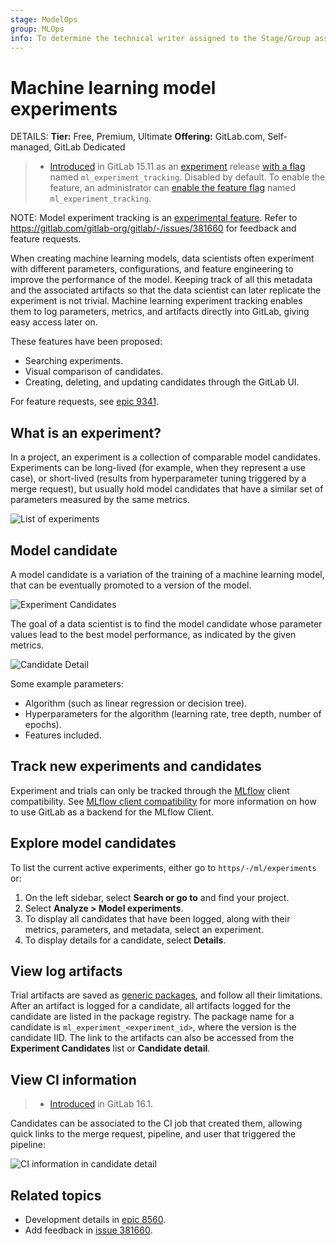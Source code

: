 ```yaml
---
stage: ModelOps
group: MLOps
info: To determine the technical writer assigned to the Stage/Group associated with this page, see https://handbook.gitlab.com/handbook/product/ux/technical-writing/#assignments
---
```


# Machine learning model experiments

DETAILS:
**Tier:** Free, Premium, Ultimate
**Offering:** GitLab.com, Self-managed, GitLab Dedicated

> - [Introduced](https://gitlab.com/groups/gitlab-org/-/epics/9341) in GitLab 15.11 as an [experiment](../../../../policy/experiment-beta-support.md#experiment) release [with a flag](../../../../administration/feature_flags.md) named `ml_experiment_tracking`. Disabled by default. To enable the feature, an administrator can [enable the feature flag](../../../../administration/feature_flags.md) named `ml_experiment_tracking`.

NOTE:
Model experiment tracking is an [experimental feature](../../../../policy/experiment-beta-support.md). Refer to <https://gitlab.com/gitlab-org/gitlab/-/issues/381660> for feedback and feature requests.

When creating machine learning models, data scientists often experiment with different parameters, configurations, and feature
engineering to improve the performance of the model. Keeping track of all this metadata and the associated
artifacts so that the data scientist can later replicate the experiment is not trivial. Machine learning experiment
tracking enables them to log parameters, metrics, and artifacts directly into GitLab, giving easy access later on.

These features have been proposed:

- Searching experiments.
- Visual comparison of candidates.
- Creating, deleting, and updating candidates through the GitLab UI.

For feature requests, see [epic 9341](https://gitlab.com/groups/gitlab-org/-/epics/9341).

## What is an experiment?

In a project, an experiment is a collection of comparable model candidates.
Experiments can be long-lived (for example, when they represent a use case), or
short-lived (results from hyperparameter tuning triggered by a merge request),
but usually hold model candidates that have a similar set of parameters measured
by the same metrics.

![List of experiments](img/experiments_v15_11.png)

## Model candidate

A model candidate is a variation of the training of a machine learning model, that can be eventually promoted to a version
of the model.

![Experiment Candidates](img/candidates_v15_11.png)

The goal of a data scientist is to find the model candidate whose parameter values lead to the best model
performance, as indicated by the given metrics.

![Candidate Detail](img/candidate_v15_11.png)

Some example parameters:

- Algorithm (such as linear regression or decision tree).
- Hyperparameters for the algorithm (learning rate, tree depth, number of epochs).
- Features included.

## Track new experiments and candidates

Experiment and trials can only be tracked through the
[MLflow](https://www.mlflow.org/docs/latest/tracking.html) client compatibility.
See [MLflow client compatibility](mlflow_client.md) for more information
on how to use GitLab as a backend for the MLflow Client.

## Explore model candidates

To list the current active experiments, either go to `https/-/ml/experiments` or:

1. On the left sidebar, select **Search or go to** and find your project.
1. Select **Analyze > Model experiments**.
1. To display all candidates that have been logged, along with their metrics, parameters, and metadata, select an experiment.
1. To display details for a candidate, select **Details**.

## View log artifacts

Trial artifacts are saved as [generic packages](../../../packages/generic_packages/index.md), and follow all their
limitations. After an artifact is logged for a candidate, all artifacts logged for the candidate are listed in the
package registry. The package name for a candidate is `ml_experiment_<experiment_id>`, where the version is the candidate
IID. The link to the artifacts can also be accessed from the **Experiment Candidates** list or **Candidate detail**.

## View CI information

> - [Introduced](https://gitlab.com/gitlab-org/gitlab/-/merge_requests/119788) in GitLab 16.1.

Candidates can be associated to the CI job that created them, allowing quick links to the merge request, pipeline, and user that triggered the pipeline:

![CI information in candidate detail](img/candidate_detail_ci_v16_12.png)

## Related topics

- Development details in [epic 8560](https://gitlab.com/groups/gitlab-org/-/epics/8560).
- Add feedback in [issue 381660](https://gitlab.com/gitlab-org/gitlab/-/issues/381660).

